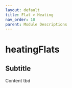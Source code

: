 ```yaml
---
layout: default
title: Flat > Heating
nav_order: 10
parent: Module Descriptions
---
```


# heatingFlats
## Subtitle
Content tbd
